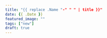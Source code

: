 ```yaml
---
title: "{{ replace .Name "-" " " | title }}"
date: {{ .Date }}
featured_image: ""
tags: ["new"]
draft: true
---
```


